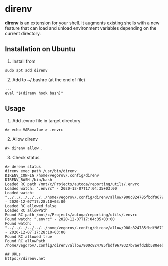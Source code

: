# direnv

**direnv** is an extension for your shell. It augments existing shells with a new feature that can load and unload environment variables depending on the current directory.

## Installation on Ubuntu
1. Install from 
```
sudo apt add direnv
```
2. Add to ~/.bashrc (at the end of file)
```
...
eval "$(direnv hook bash)"
```

## Usage
1. Add .evnrc file in target directory
```
#> echo VAR=value > .envrc
```
2. Allow direnv
```
#> direnv allow .
```
3. Check status
```
#> derenv status
direnv exec path /usr/bin/direnv
DIRENV_CONFIG /home/vegorov/.config/direnv
DIRENV_BASH /bin/bash
Loaded RC path /mnt/c/Projects/autoqa/reporting/utils/.envrc
Loaded watch: ".envrc" - 2020-12-07T17:04:35+03:00
Loaded watch: "../../../../../../home/vegorov/.config/direnv/allow/900c824785fbdf9679327b7aefd2bb580eeb2a4b5ba27ceca9f059d1c83ebfc4" - 2020-12-07T17:28:10+03:00
Loaded RC allowed false
Loaded RC allowPath
Found RC path /mnt/c/Projects/autoqa/reporting/utils/.envrc
Found watch: ".envrc" - 2020-12-07T17:04:35+03:00
Found watch: "../../../../../../home/vegorov/.config/direnv/allow/900c824785fbdf9679327b7aefd2bb580eeb2a4b5ba27ceca9f059d1c83ebfc4" - 2020-12-07T17:28:10+03:00
Found RC allowed true
Found RC allowPath /home/vegorov/.config/direnv/allow/900c824785fbdf9679327b7aefd2bb580eeb2a4b5ba27ceca9f059d1c83ebfc4

## URLs
https://direnv.net